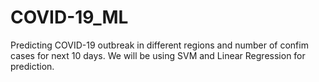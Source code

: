 # COVID-19_ML
Predicting COVID-19 outbreak in different regions and number of confim cases for next 10 days.
We will be using SVM and Linear Regression for prediction.
